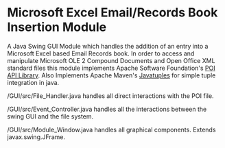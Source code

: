 # Microsoft Excel Email/Records Book Insertion Module

A Java Swing GUI Module which handles the addition of an entry into a Microsoft Excel based Email Records book. In order to access and manipulate Microsoft OLE 2 Compound Documents and Open Office XML standard files this module implements Apache Software Foundation's [POI API Library](https://poi.apache.org/). Also Implements Apache Maven's [Javatuples](http://www.javatuples.org/) for simple tuple integration in java. 

/GUI/src/File_Handler.java handles all direct interactions with the POI file.

/GUI/src/Event_Controller.java handles all the interactions between the swing GUI and the file system. 

/GUI/src/Module_Window.java handles all graphical components. Extends javax.swing.JFrame.








